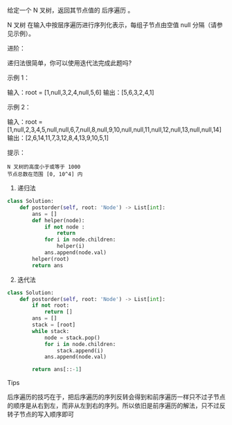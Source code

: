 给定一个 N 叉树，返回其节点值的 后序遍历 。

N 叉树 在输入中按层序遍历进行序列化表示，每组子节点由空值 null 分隔（请参见示例）。

 

进阶：

递归法很简单，你可以使用迭代法完成此题吗?

 

示例 1：

输入：root = [1,null,3,2,4,null,5,6]
输出：[5,6,3,2,4,1]

示例 2：

输入：root = [1,null,2,3,4,5,null,null,6,7,null,8,null,9,10,null,null,11,null,12,null,13,null,null,14]
输出：[2,6,14,11,7,3,12,8,4,13,9,10,5,1]

 

提示：

    N 叉树的高度小于或等于 1000
    节点总数在范围 [0, 10^4] 内



1. 递归法

```python
class Solution:
    def postorder(self, root: 'Node') -> List[int]:
        ans = [] 
        def helper(node):
            if not node :
                return 
            for i in node.children:
                helper(i)
            ans.append(node.val)
        helper(root)
        return ans 
```

2. 迭代法

```python
class Solution:
    def postorder(self, root: 'Node') -> List[int]:
        if not root:
            return [] 
        ans = [] 
        stack = [root]
        while stack:
            node = stack.pop() 
            for i in node.children:
                stack.append(i)
            ans.append(node.val)

        return ans[::-1]
```



Tips

后序遍历的技巧在于，把后序遍历的序列反转会得到和前序遍历一样只不过子节点的顺序是从右到左，而非从左到右的序列。所以依旧是前序遍历的解法，只不过反转子节点的写入顺序即可